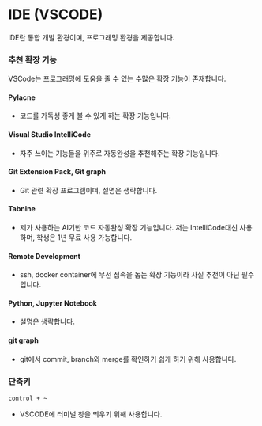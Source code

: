 # IDE (VSCODE)

IDE란 통합 개발 환경이며, 프로그래밍 환경을 제공합니다.


### 추천 확장 기능

VSCode는 프로그래밍에 도움을 줄 수 있는 수많은 확장 기능이 존재합니다.

#### Pylacne

- 코드를 가독성 좋게 볼 수 있게 하는 확장 기능입니다.

#### Visual Studio IntelliCode

- 자주 쓰이는 기능들을 위주로 자동완성을 추천해주는 확장 기능입니다.

#### Git Extension Pack, Git graph

- Git 관련 확장 프로그램이며, 설명은 생략합니다.

#### Tabnine

- 제가 사용하는 AI기반 코드 자동완성 확장 기능입니다. 저는 IntelliCode대신 사용하며, 학생은 1년 무료 사용 가능합니다.

#### Remote Development

- ssh, docker container에 무선 접속을 돕는 확장 기능이라 사실 추천이 아닌 필수입니다.

#### Python, Jupyter Notebook

- 설명은 생략합니다.

#### git graph
- git에서 commit, branch와 merge를 확인하기 쉽게 하기 위해 사용합니다. 

### 단축키

`control + ~`
- VSCODE에 터미널 창을 띄우기 위해 사용합니다.
